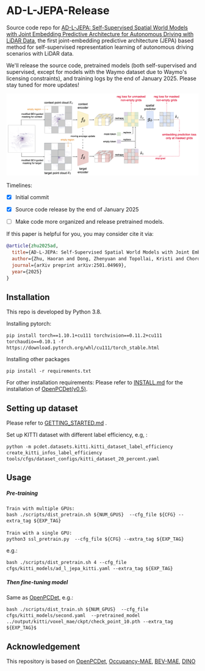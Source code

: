 # AD-L-JEPA-Release

Source code repo for [AD-L-JEPA: Self-Supervised Spatial World Models with Joint Embedding Predictive Architecture for Autonomous Driving with LiDAR Data](https://arxiv.org/abs/2501.04969), the first joint-embedding predictive architecture (JEPA) based method for self-supervised representation learning of autonomous driving scenarios with LiDAR data.


We'll release the source code, pretrained models (both self-supervised and supervised, except for models with the Waymo dataset due to Waymo's licensing constraints), and training logs by the end of January 2025. Please stay tuned for more updates! 

![Page 1](AD_L_JEPA_architecture.png)

Timelines:
- [x] Initial commit
- [x] Source code release by the end of January 2025
- [ ] Make code more organized and release pretrained models. 


If this paper is helpful for you, you may consider cite it via:
```bibtex
@article{zhu2025ad,
  title={AD-L-JEPA: Self-Supervised Spatial World Models with Joint Embedding Predictive Architecture for Autonomous Driving with LiDAR Data},
  author={Zhu, Haoran and Dong, Zhenyuan and Topollai, Kristi and Choromanska, Anna},
  journal={arXiv preprint arXiv:2501.04969},
  year={2025}
}
```


## Installation

This repo is developed by Python 3.8.

Installing pytorch:
```
pip install torch==1.10.1+cu111 torchvision==0.11.2+cu111 torchaudio==0.10.1 -f https://download.pytorch.org/whl/cu111/torch_stable.html
```

Installing other packages
```
pip install -r requirements.txt
```

For other installation requirements:
Please refer to [INSTALL.md](docs/INSTALL.md) for the installation of [OpenPCDet(v0.5)](https://github.com/open-mmlab/OpenPCDet).

## Setting up dataset

Please refer to [GETTING_STARTED.md](docs/GETTING_STARTED.md) .

Set up KITTI dataset with different label efficiency, e.g, :
```
python -m pcdet.datasets.kitti.kitti_dataset_label_efficiency create_kitti_infos_label_efficiency tools/cfgs/dataset_configs/kitti_dataset_20_percent.yaml 
```


## Usage

##### Pre-training


```
Train with multiple GPUs:
bash ./scripts/dist_pretrain.sh ${NUM_GPUS}  --cfg_file ${CFG} --extra_tag ${EXP_TAG}

Train with a single GPU:
python3 ssl_pretrain.py  --cfg_file ${CFG} --extra_tag ${EXP_TAG}
```
e.g.:
```
bash ./scripts/dist_pretrain.sh 4 --cfg_file cfgs/kitti_models/ad_l_jepa_kitti.yaml --extra_tag ${EXP_TAG}
```

##### Then fine-tuning model

Same as [OpenPCDet](https://github.com/open-mmlab/OpenPCDet), e.g.:

```
bash ./scripts/dist_train.sh ${NUM_GPUS}  --cfg_file cfgs/kitti_models/second.yaml  --pretrained_model ../output/kitti/voxel_mae/ckpt/check_point_10.pth --extra_tag ${EXP_TAG}$
```

## Acknowledgement

This repository is based on [OpenPCDet](https://github.com/open-mmlab/OpenPCDet), [Occupancy-MAE](https://github.com/chaytonmin/Occupancy-MAE), [BEV-MAE](https://github.com/VDIGPKU/BEV-MAE), [DINO](https://github.com/facebookresearch/dino)

